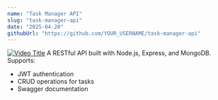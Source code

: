 ```yaml
---
name: "Task Manager API"
slug: "task-manager-api"
date: "2025-04-20"
githubUrl: "https://github.com/YOUR_USERNAME/task-manager-api"
---
```


[![Video Title](https://img.youtube.com/vi/D4i1J90oNEg/0.jpg)](https://www.youtube.com/watch?v=dQw4w9WgXcQ)
A RESTful API built with Node.js, Express, and MongoDB. Supports:

- JWT authentication  
- CRUD operations for tasks  
- Swagger documentation  

